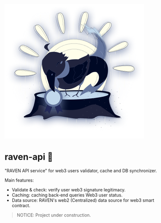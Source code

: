 ![RAVEN-cover](./doc/raven-cover.png)

# raven-api 🚧
"RAVEN API service" for web3 users validator, cache and DB synchronizer.

Main features:
- Validate & check: verify user web3 signature legitimacy.
- Caching: caching back-end queries Web3 user status.
- Data source: RAVEN's web2 (Centralized) data source for web3 smart contract.

> NOTICE: Project under construction.

